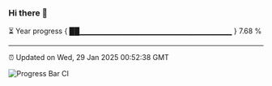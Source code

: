 ### Hi there 👋

⏳ Year progress { ██▁▁▁▁▁▁▁▁▁▁▁▁▁▁▁▁▁▁▁▁▁▁▁▁▁▁▁▁ } 7.68 %

---

⏰ Updated on Wed, 29 Jan 2025 00:52:38 GMT

![Progress Bar CI](https://github.com/code-lakshay/GitHub-Actions-Demo/workflows/Progress%20Bar%20CI/badge.svg)
